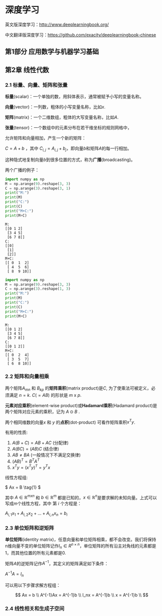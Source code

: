 # 深度学习

英文版深度学习：<http://www.deeplearningbook.org/> 

中文翻译版深度学习：<https://github.com/exacity/deeplearningbook-chinese>

## 第1部分 应用数学与机器学习基础

## 第2章 线性代数

### 2.1 标量、向量、矩阵和张量

**标量**(scalar)：一个单独的数，用斜体表示，通常被赋予小写的变量名称。

**向量**(vector)：一列数，粗体的小写变量名称，比如$x$.

**矩阵**(matrix)：一个二维数组，粗体的大写变量名称，比如$A$.

**张量**(tensor)：一个数组中的元素分布在若干维坐标的规则网格中，

允许矩阵和向量相加，产生一个新的矩阵：

$C = A + b$ ，其中 $C_{i, j} = A_{i, j} + b_{j}$，即向量$b$和矩阵$A$的每一行相加。

这种隐式地复制向量$b$到很多位置的方式，称为**广播**(broadcasting)。

两个广播的例子：

```python
import numpy as np
M = np.arange(9).reshape(3, 3)
C = np.arange(3).reshape(3, 1)
print("M:")
print(M)
print("C:")
print(C)
print("M+C:")
print(M+C)
```

```
M:
[[0 1 2]
 [3 4 5]
 [6 7 8]]
C:
[[0]
 [1]
 [2]]
M+C:
[[ 0  1  2]
 [ 4  5  6]
 [ 8  9 10]]
```

```python
import numpy as np
M = np.arange(9).reshape(3, 3)
C = np.arange(3).reshape(1, 3)
print("M:")
print(M)
print("C:")
print(C)
print("M+C:")
print(M+C)
```

```
M:
[[0 1 2]
 [3 4 5]
 [6 7 8]]
C:
[[0 1 2]]
M+C:
[[ 0  2  4]
 [ 3  5  7]
 [ 6  8 10]]
```

### 2.2 矩阵和向量相乘

两个矩阵$A_{mn}$ 和 $B_{kp}$ 的**矩阵乘积**(matrix product)是$C$, 为了使乘法可被定义，必须满足 $n = k$.  $C (= AB)$ 的形状是 $m$ x $p$. 

**元素对应乘积**(element-wise product)或**Hadamard乘积**(Hadamard product)是两个矩阵对应元素的乘积，记为 $A \odot B$ . 

两个相同维数的向量$x$ 和 $y$ 的**点积**(dot-product) 可看作矩阵乘积$x^Ty$.

有用的性质:

1. $A(B+C) = AB + AC$ (分配律)
2. $A(BC) = (AB)C$    (结合律)
3. $AB \ne BA$ (一般情况下不满足交换律)
4. $(AB)^T = B^TA^T$
5. $x^Ty = (x^Ty)^T = y^Tx$

线性方程组:

$  Ax = B \tag{1} $

其中 $A \in ℝ^{mxn}$ 和 $b \in ℝ^{m}$ 都是已知的，$x \in ℝ^{n}$是要求解的未知向量。上式可以写成$m$个线性方程，其中 第 $i$ 个方程是：

$A_{i,1}x_1 + A_{i,2}x_2 + ... + A_{i,n}x_n = b_i$

### 2.3 单位矩阵和逆矩阵

**单位矩阵**(identity matrix)，任意向量和单位矩阵相乘，都不会改变。我们将保持n维向量不变的单位矩阵记作$I_n \in R^{n\times n}$，单位矩阵的所有沿主对角线的元素都是1，而其他位置的所有元素都是0.

矩阵$A$的逆矩阵记作$A^{-1}$，其定义的矩阵满足如下条件：

$A^{-1}A=I_n$

可以用以下步骤求解方程组：

$$  Ax = b \\ 
A^{-1}Ax = A^{-1}b \\
I_nx = A^{-1}b \\ 
x = A^{-1}b \\
$$

### 2.4 线性相关和生成子空间









